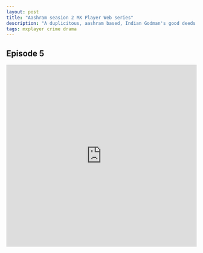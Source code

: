 ```yaml
---
layout: post
title: "Aashram seasion 2 MX Player Web series"
description: "A duplicitous, aashram based, Indian Godman's good deeds serve activities criminal and unholy, such as rapes, murders, drugs, vote bank politics and forced male emasculation."
tags: mxplayer crime drama
---
```


## Episode 5

<div class="responsive-container">
<iframe src="https://drive.google.com/file/d/1lO5Wo4ep9VDSc6iH1opne82pksIJLQqp/preview" frameborder="0" marginwidth="0" marginheight="0" scrolling="NO" width="100%" height="480" allowfullscreen></iframe>
<div style="width: 80px; height: 80px; position: absolute; opacity: 0; right: 0px; top: 0px;"> </div></div>
